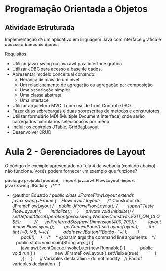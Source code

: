 # Programação Orientada a Objetos



## Atividade Estruturada

Implementação de um aplicativo em linguagem Java com interface gráfica e acesso a banco de dados.

Requisitos:

* Utilizar javax.swing ou java.awt para interface gráfica.
* Utilizar JDBC para acesso a base de dados.
* Apresentar modelo conceitual contendo:
  * Herança de mais de um nível
  * Um relacionamento de agregação ou agregação por composição
  * Uma associação simples
  * Uma classe abstrata
  * Uma interface
* Utilizar arquitetura MVC II com uso de front Control e DAO
* Fazer duas sobrecargas e duas sobrescritas de métodos e construtores
* Utilizar formulário MDI (Multiple Document Interface) onde serão carregados fomrulários selecionados por menu
* Incluir os controles JTable, GridBagLayout
* Desenvolver CRUD 



# Aula 2 - Gerenciadores de Layout

O código de exemplo apresentado na Tela 4 da webaula (copiado abaixo) não funciona. Vocês podem fornecer um exemplo que funcione?


  package projaula2pooead;
   
  import java.awt.FlowLayout;
  import javax.swing.JButton;
   
  /**
  *
  * @author Eduardo
  */
  public class JFrameFlowLayout extends javax.swing.JFrame {
     FlowLayout layout;
   
     /** Construtor do JFrameFlowLayout */
     public JFrameFlowLayout() {
         super("Teste FlowLayout");
         initialize();
     }
   
     private void initialize() {
   
  setDefaultCloseOperation(javax.swing.WindowConstants.EXIT_ON_CLOSE);
         
    //      setPreferredSize(new Dimension(400, 200));
   
         layout = new FlowLayout();
         getContentPane().setLayout(layout);
         for (int i=0; i<5; i++){
             add(new JButton("Botão- "+i));
         }
         pack();
     }
     /**
     * @param args the command line arguments
     */
     public static void main(String args[]) {
         java.awt.EventQueue.invokeLater(new Runnable() {
             public void run() {
                 new JFrameFlowLayout().setVisible(true);
             }
         });
     }
   
     // Variables declaration - do not modify
     // End of variables declaration
   
  }


